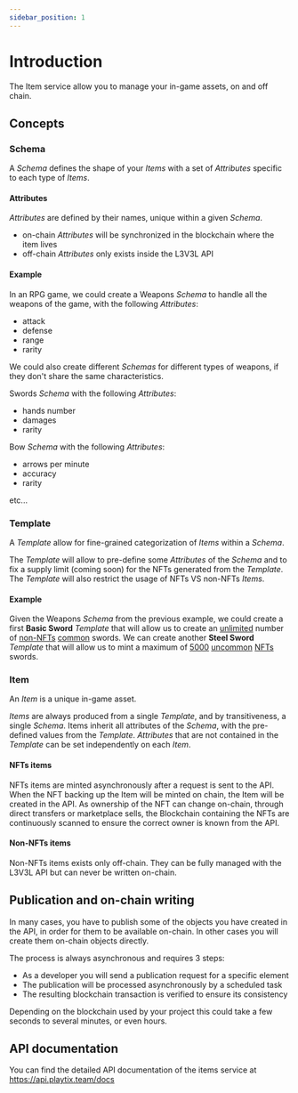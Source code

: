 ```yaml
---
sidebar_position: 1
---
```


# Introduction

The Item service allow you to manage your in-game assets, on and off chain.

## Concepts

### Schema

A _Schema_ defines the shape of your _Items_ with a set of _Attributes_ specific to each type of _Items_.

#### Attributes

_Attributes_ are defined by their names, unique within a given _Schema_.

* on-chain _Attributes_ will be synchronized in the blockchain where the item lives
* off-chain _Attributes_ only exists inside the L3V3L API

#### Example

In an RPG game, we could create a Weapons _Schema_ to handle all the weapons of the game, with the following _Attributes_:
* attack
* defense
* range
* rarity

We could also create different _Schemas_ for different types of weapons, if they don't share the same characteristics.

Swords _Schema_ with the following _Attributes_:
* hands number
* damages
* rarity

Bow _Schema_ with the following _Attributes_:
* arrows per minute
* accuracy
* rarity

etc...

### Template

A _Template_ allow for fine-grained categorization of _Items_ within a _Schema_.

The _Template_ will allow to pre-define some _Attributes_ of the _Schema_ and to fix a supply limit (coming soon) for the NFTs generated
from the _Template_.
The _Template_ will also restrict the usage of NFTs VS non-NFTs _Items_.


#### Example

Given the Weapons _Schema_ from the previous example, we could create a first **Basic Sword** _Template_ that will allow 
us to create an <u>unlimited</u> number of <u>non-NFTs</u> <u>common</u> swords. We can create another **Steel Sword**
_Template_ that will allow us to mint a maximum of <u>5000</u> <u>uncommon</u> <u>NFTs</u> swords.


### Item

An _Item_ is a unique in-game asset.

_Items_ are always produced from a single _Template_, and by transitiveness, a single _Schema_. Items inherit all attributes
of the _Schema_, with the pre-defined values from the _Template_. _Attributes_ that are not contained in the _Template_
can be set independently on each _Item_.

#### NFTs items

NFTs items are minted asynchronously after a request is sent to the API. When the NFT backing up the Item will be minted
on chain, the Item will be created in the API.
As ownership of the NFT can change on-chain, through direct transfers or marketplace sells, the Blockchain containing the
NFTs are continuously scanned to ensure the correct owner is known from the API.

#### Non-NFTs items

Non-NFTs items exists only off-chain. They can be fully managed with the L3V3L API but can never be written on-chain.


## Publication and on-chain writing

In many cases, you have to publish some of the objects you have created in the API, in order for them to be available 
on-chain. In other cases you will create them on-chain objects directly.

The process is always asynchronous and requires 3 steps:
* As a developer you will send a publication request for a specific element
* The publication will be processed asynchronously by a scheduled task
* The resulting blockchain transaction is verified to ensure its consistency

Depending on the blockchain used by your project this could take a few seconds to several minutes, or even hours.

## API documentation

You can find the detailed API documentation of the items service at https://api.playtix.team/docs
